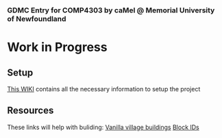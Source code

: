 ### GDMC Entry for COMP4303 by caMel @ Memorial University of Newfoundland
# Work in Progress

## Setup
[This WIKI](http://github.com/mcgreentn/MCAI/wiki) contains all the necessary information to setup the project

## Resources
These links will help with buliding: 
  [Vanilla village buildings](https://minecraft.gamepedia.com/Minecraft_Wiki:Projects/Structure_Blueprints/New_Village#Small_House_7)
  [Block IDs](https://minecraft-ids.grahamedgecombe.com)
